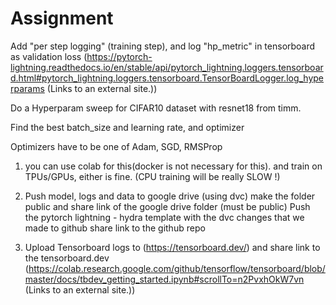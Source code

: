 # Assignment

Add "per step logging" (training step), and log "hp_metric" in tensorboard as validation loss
(https://pytorch-lightning.readthedocs.io/en/stable/api/pytorch_lightning.loggers.tensorboard.html#pytorch_lightning.loggers.tensorboard.TensorBoardLogger.log_hyperparams (Links to an external site.))

Do a Hyperparam sweep for CIFAR10 dataset with resnet18 from timm.

Find the best batch_size and learning rate, and optimizer

Optimizers have to be one of Adam, SGD, RMSProp

1) you can use colab for this(docker is not necessary for this). and train on TPUs/GPUs, either is fine. (CPU training will be really SLOW !)

2) Push model, logs and data to google drive (using dvc) make the folder public and share link of the google drive folder (must be public)
Push the pytorch lightning - hydra template with the dvc changes that we made to github
share link to the github repo

3) Upload Tensorboard logs to (https://tensorboard.dev/) and share link to the tensorboard.dev 
(https://colab.research.google.com/github/tensorflow/tensorboard/blob/master/docs/tbdev_getting_started.ipynb#scrollTo=n2PvxhOkW7vn (Links to an external site.))
 
